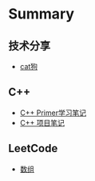 # Summary

## 技术分享
* [cat狗](README.md)

## C++
* [C++ Primer学习笔记](./C%2B%2B/C%2B%2B%20Primer.md)
* [C++ 项目笔记](C%2B%2B/C%2B%2B%20项目笔记.md)

## LeetCode
* [数组](LeetCode/数组.md)

